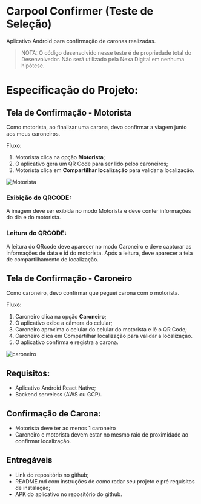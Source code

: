 # Carpool Confirmer (Teste de Seleção)
Aplicativo Android para confirmação de caronas realizadas.

> NOTA: O código desenvolvido nesse teste é de propriedade total do Desenvolvedor.
> Não será utilizado pela Nexa Digital em nenhuma hipótese.

# Especificação do Projeto:

## Tela de Confirmação - Motorista

Como motorista, ao finalizar uma carona, devo confirmar a viagem junto aos meus caroneiros.

Fluxo:
  1. Motorista clica na opção **Motorista**;
  2. O aplicativo gera um QR Code para ser lido pelos caroneiros;
  3. Motorista clica em **Compartilhar localização** para validar a localização.

![Motorista](https://user-images.githubusercontent.com/7469145/57823078-aa5e7080-776c-11e9-96f6-0a99fcf0bd83.png)

### Exibição do QRCODE: 

A imagem deve ser exibida no modo Motorista e deve conter informações do dia e do motorista. 

### Leitura do QRCODE: 

A leitura do QRcode deve aparecer no modo Caroneiro e deve capturar as informações de data e id do motorista. 
Após a leitura, deve aparecer a tela de compartilhamento de localização.

## Tela de Confirmação - Caroneiro

Como caroneiro, devo confirmar que peguei carona com o motorista.

Fluxo:
  1. Caroneiro clica na opção **Caroneiro**;
  2. O aplicativo exibe a câmera do celular;
  3. Caroneiro aproxima o celular do celular do motorista e lê o QR Code;
  4. Caroneiro clica em Compartilhar localização para validar a localização.
  5. O aplicativo confirma e registra a carona.

![caroneiro](https://user-images.githubusercontent.com/7469145/57823680-d7ac1e00-776e-11e9-9978-77a9852d496b.png)


## Requisitos:
  - Aplicativo Android React Native;
  - Backend serveless (AWS ou GCP).
  
## Confirmação de Carona:
  - Motorista deve ter ao menos 1 caroneiro
  - Caroneiro e motorista devem estar no mesmo raio de proximidade ao confirmar localização.
  
  
## Entregáveis
  - Link do repositório no github;
  - README.md com instruções de como rodar seu projeto e pré requisitos de instalação;
  - APK do aplicativo no repositório do github.

